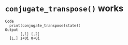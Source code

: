 # `conjugate_transpose()` works

    Code
      print(conjugate_transpose(state))
    Output
           [,1] [,2]
      [1,] 1+0i 0+0i

